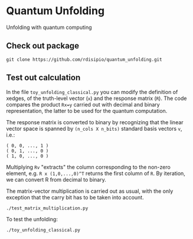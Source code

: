 # Quantum Unfolding

Unfolding with quantum computing

## Check out package
```
git clone https://github.com/rdisipio/quantum_unfolding.git
```

## Test out calculation

In the file `toy_unfolding_classical.py` you can modify the definition of xedges, of the truth-level vector (`x`) and the response matrix (`R`). The code compares the product `Rx=y` carried out with decimal and binary representation, the latter to be used for the quantum computation.

The response matrix is converted to binary by recognizing that the linear vector space is spanned by `(n_cols X n_bits)` standard basis vectors `v`, i.e.:
```
( 0, 0, ..., 1 )
( 0, 1, ..., 0 )
( 1, 0, ..., 0 )
```
Multiplying `Rv` "extracts" the column corresponding to the non-zero element, e.g. `R x (1,0,...,0)^T` returns the first column of `R`. By iteration, we can convert R from decimal to binary.

The matrix-vector multiplication is carried out as usual, with the only exception that the carry bit has to be taken into account. 

```
./test_matrix_multiplication.py
```

To test the unfolding:

```
./toy_unfolding_classical.py
```

